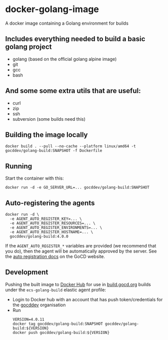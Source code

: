 # docker-golang-image
A docker image containing a Golang environment for builds

## Includes everything needed to build a basic golang project

- golang (based on the official golang alpine image)
- git
- gcc
- bash

## And some some extra utils that are useful:

- curl
- zip
- ssh
- subversion (some builds need this)

## Building the image locally

```shell
docker build . --pull --no-cache --platform linux/amd64 -t gocddev/golang-build:SNAPSHOT -f Dockerfile
```

## Running

Start the container with this:

```
docker run -d -e GO_SERVER_URL=... gocddev/golang-build:SNAPSHOT
```

## Auto-registering the agents

```
docker run -d \
  -e AGENT_AUTO_REGISTER_KEY=... \
  -e AGENT_AUTO_REGISTER_RESOURCES=... \
  -e AGENT_AUTO_REGISTER_ENVIRONMENTS=... \
  -e AGENT_AUTO_REGISTER_HOSTNAME=... \
  gocddev/golang-build:4.0.0
```

If the `AGENT_AUTO_REGISTER_*` variables are provided (we recommend that you do), then the agent will be automatically approved by the server. See the [auto registration docs](https://docs.gocd.org/current/advanced_usage/agent_auto_register.html) on the GoCD website.

## Development

Pushing the built image to [Docker Hub](https://hub.docker.com/r/gocddev/golang-build) for use in [build.gocd.org](https://build.gocd.org/) builds under the `ecs-golang-build` elastic agent profile:
* Login to Docker hub with an account that has push token/credentials for the [gocddev](https://hub.docker.com/u/gocddev) organisation
* Run
  ```shell
  VERSION=4.0.11
  docker tag gocddev/golang-build:SNAPSHOT gocddev/golang-build:${VERSION}
  docker push gocddev/golang-build:${VERSION}
  ```